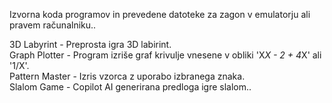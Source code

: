 Izvorna koda programov in prevedene datoteke za zagon v emulatorju ali pravem računalniku..<br />

3D Labyrint - Preprosta igra 3D labirint.<br />
Graph Plotter - Program izriše graf krivulje vnesene v obliki 'X*X - 2 + 4*X' ali '1/X'.<br />
Pattern Master - Izris vzorca z uporabo izbranega znaka.<br />
Slalom Game - Copilot AI generirana predloga igre slalom..
